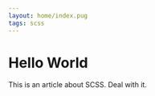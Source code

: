 ```yaml
---
layout: home/index.pug
tags: scss
---
```

# Hello World

This is an article about SCSS. Deal with it.
